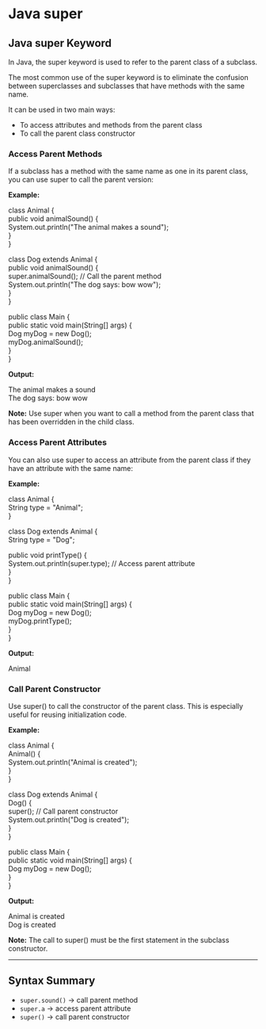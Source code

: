# Java super

## Java super Keyword

In Java, the super keyword is used to refer to the parent class of a subclass.

The most common use of the super keyword is to eliminate the confusion between superclasses and subclasses that have methods with the same name.

It can be used in two main ways:

- To access attributes and methods from the parent class
- To call the parent class constructor

### Access Parent Methods

If a subclass has a method with the same name as one in its parent class, you can use super to call the parent version:

**Example:**

class Animal {  
  public void animalSound() {  
    System.out.println("The animal makes a sound");  
  }  
}  

class Dog extends Animal {  
  public void animalSound() {  
    super.animalSound(); // Call the parent method  
    System.out.println("The dog says: bow wow");  
  }  
}  

public class Main {  
  public static void main(String[] args) {  
    Dog myDog = new Dog();  
    myDog.animalSound();  
  }  
}  

**Output:**  

The animal makes a sound  
The dog says: bow wow  

**Note:** Use super when you want to call a method from the parent class that has been overridden in the child class.

### Access Parent Attributes

You can also use super to access an attribute from the parent class if they have an attribute with the same name:

**Example:**

class Animal {  
  String type = "Animal";  
}  

class Dog extends Animal {  
  String type = "Dog";  

  public void printType() {  
    System.out.println(super.type); // Access parent attribute  
  }  
}  

public class Main {  
  public static void main(String[] args) {  
    Dog myDog = new Dog();  
    myDog.printType();  
  }  
}  

**Output:**  

Animal

### Call Parent Constructor

Use super() to call the constructor of the parent class. This is especially useful for reusing initialization code.

**Example:**

class Animal {  
  Animal() {  
    System.out.println("Animal is created");  
  }  
}  

class Dog extends Animal {  
  Dog() {  
    super(); // Call parent constructor  
    System.out.println("Dog is created");  
  }  
}  

public class Main {  
  public static void main(String[] args) {  
    Dog myDog = new Dog();  
  }  
}  

**Output:**  

Animal is created  
Dog is created  

**Note:** The call to super() must be the first statement in the subclass constructor.

---

## Syntax Summary

- `super.sound()` → call parent method  
- `super.a` → access parent attribute  
- `super()` → call parent constructor
